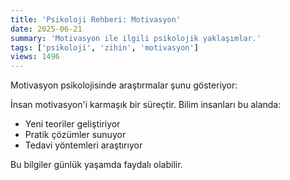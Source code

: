 ```yaml
---
title: 'Psikoloji Rehberi: Motivasyon'
date: 2025-06-21
summary: 'Motivasyon ile ilgili psikolojik yaklaşımlar.'
tags: ['psikoloji', 'zihin', 'motivasyon']
views: 1496
---
```


Motivasyon psikolojisinde araştırmalar şunu gösteriyor:

İnsan motivasyon'i karmaşık bir süreçtir. Bilim insanları bu alanda:
- Yeni teoriler geliştiriyor
- Pratik çözümler sunuyor
- Tedavi yöntemleri araştırıyor

Bu bilgiler günlük yaşamda faydalı olabilir.